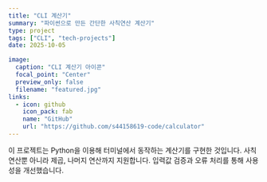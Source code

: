 ```yaml
---
title: "CLI 계산기"
summary: "파이썬으로 만든 간단한 사칙연산 계산기"
type: project
tags: ["CLI", "tech-projects"]
date: 2025-10-05

image:
  caption: "CLI 계산기 아이콘"
  focal_point: "Center"
  preview_only: false
  filename: "featured.jpg"
links:
  - icon: github
    icon_pack: fab
    name: "GitHub"
    url: "https://github.com/s44158619-code/calculator"
---
```


<div class="justify-text">
이 프로젝트는 Python을 이용해 터미널에서 동작하는 계산기를 구현한 것입니다.  
사칙연산뿐 아니라 제곱, 나머지 연산까지 지원합니다.  
입력값 검증과 오류 처리를 통해 사용성을 개선했습니다.
</div>
